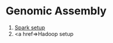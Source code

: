 # Genomic Assembly

1. <a href=https://github.com/kckenneth/GenomicAssembly/blob/master/setup_spark.md>Spark setup</a>
2. <a href=>Hadoop setup</a>
